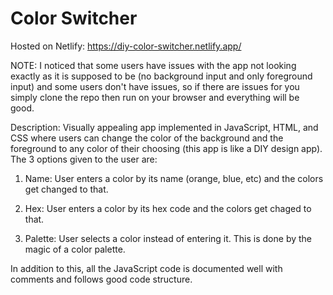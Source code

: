 # Color Switcher

Hosted on Netlify: https://diy-color-switcher.netlify.app/

NOTE: I noticed that some users have issues with the app not looking exactly as it is supposed to be (no background input and only foreground input) and some users don't have issues, so if there are issues for you simply clone the repo then run on your browser and everything will be good. 

Description: Visually appealing app implemented in JavaScript, HTML, and CSS where users can change the color of the background and the foreground to any color of their choosing (this app is like a DIY design app). The 3 options given to the user are:

1) Name: User enters a color by its name (orange, blue, etc) and the colors get changed to that.
   
2) Hex: User enters a color by its hex code and the colors get chaged to that.

3) Palette: User selects a color instead of entering it. This is done by the magic of a color palette.

In addition to this, all the JavaScript code is documented well with comments and follows good code structure.

